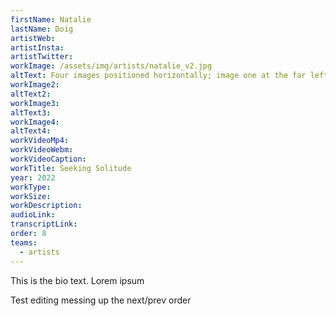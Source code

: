 ```yaml
---
firstName: Natalie
lastName: Doig
artistWeb:
artistInsta:
artistTwitter:
workImage: /assets/img/artists/natalie_v2.jpg
altText: Four images positioned horizontally; image one at the far left corner, shows a cityscape of Edinburgh at sunset with the majestic castle in the background. Image two second form the lef t shows a tourist looking into the camera with crowds surrounding him in the busy cityscape. Image three, third from the left shows a majestic tree with a small individual looking upwards at its magnificence. The final image on the right hand side shows a seascape with a green island off in the distance.
workImage2:
altText2:
workImage3:
altText3:
workImage4:
altText4:
workVideoMp4:
workVideoWebm:
workVideoCaption:
workTitle: Seeking Solitude
year: 2022
workType:
workSize:
workDescription:
audioLink:
transcriptLink:
order: 8
teams:
  - artists
---
```


This is the bio text.
Lorem ipsum

Test editing messing up the next/prev order
